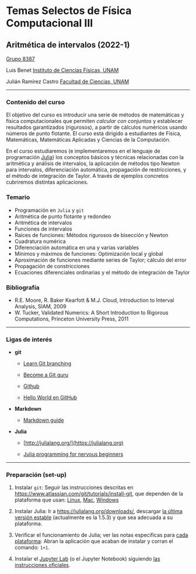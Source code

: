 # Temas Selectos de Física Computacional III

## Aritmética de intervalos (2022-1)


[Grupo 8387](https://aulas-virtuales.cuaed.unam.mx/)

Luis Benet
[Instituto de Ciencias Físicas, UNAM](https://www.fis.unam.mx)

Julián Ramírez Castro
[Facultad de Ciencias, UNAM](http://www.fciencias.unam.mx)

---

### Contenido del curso

El objetivo del curso es introducir una serie de métodos de matemáticas y física computacionales que permiten *calcular con conjuntos* y establecer resultados garantizados (rigurosos), a partir de cálculos numéricos usando números de punto flotante. El curso está dirigido a estudiantes de Física, Matemáticas, Matemáticas Aplicadas y Ciencias de la Computación.

En el curso estudiaremos (e implementaremos en el lenguaje de programación [Julia](https://julialang.org)) los conceptos básicos y técnicas relacionadas con la aritmética y análisis de intervalos, la aplicación de métodos tipo Newton para intervalos, diferenciación automática, propagación de restricciones, y el método de integración de Taylor. A través de ejemplos concretos cubriremos distintas aplicaciones.

### Temario

- Programación en `Julia` y `git`
- Aritmética de punto flotante y redondeo
- Aritmética de intervalos
- Funciones de intervalos
- Raíces de funciones: Métodos rigurosos de bisección y Newton
- Cuadratura numérica
- Diferenciación automática en una y varias variables
- Mínimos y máximos de funciones: Optimización local y global
- Aproximación de funciones mediante series de Taylor; cálculo del error
- Propagación de constricciones
- Ecuaciones diferenciales ordinarias y el método de integración de Taylor

### Bibliografía

- R.E. Moore, R. Baker Kearfott & M.J. Cloud, Introduction to Interval Analysis, SIAM, 2009
- W. Tucker, Validated Numerics: A Short Introduction to Rigorous Computations, Princeton University Press, 2011

---

### Ligas de interés

- **git**
	- [Learn Git branching](https://learngitbranching.js.org/)

	- [Become a Git guru](https://www.atlassian.com/git/tutorials/)

	- [Github](https://docs.github.com/en/github/getting-started-with-github)

	- [Hello World en GitHub](https://guides.github.com/activities/hello-world/)

- **Markdown**
	- [Markdown guide](https://www.markdownguide.org/getting-started/)

- **Julia**
	- [http://julialang.org/](https://julialang.org)

	- [Julia programming for nervous beginners](https://www.youtube.com/watch?v=ub3tqCWZmo4&list=PLP8iPy9hna6Qpx0MgGyElJ5qFlaIXYf1R)

---

### Preparación (set-up)

1. Instalar `git`:
    Seguir las instrucciones descritas en https://www.atlassian.com/git/tutorials/install-git, que dependen de la plataforma que usan:  [Linux](https://www.atlassian.com/git/tutorials/install-git#linux), [Mac](https://www.atlassian.com/git/tutorials/install-git#mac-os-x),  [Windows](https://www.atlassian.com/git/tutorials/install-git#windows)

2. Instalar Julia:
    Ir a https://julialang.org/downloads/, descargar [la última versión estable](https://julialang.org/downloads/#current_stable_release) (actualmente es la 1.5.3) y  que sea adecuada a su plataforma.

3. Verificar el funcionamiento de Julia; ver las notas específicas para [cada plataforma](https://julialang.org/downloads/platform/):
    Abran la aplicación que acaban de instalar y corran el comando: `1+1`.

4. Instalar el [Jupyter Lab](https://jupyter.org/) (o el Jupyter Notebook) siguiendo [las instrucciones oficiales](https://jupyter.org/install).
